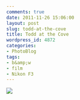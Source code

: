 ```yaml
---
comments: true
date: 2011-11-26 15:06:00
layout: post
slug: todd-at-the-cove
title: Todd at the Cove
wordpress_id: 4872
categories:
- PhotoBlog
tags:
- b&amp;w
- film
- Nikon F3
---
```


![](http://ryanfitzer.com/main/wp-content/uploads/2011/11/todd.jpg)
